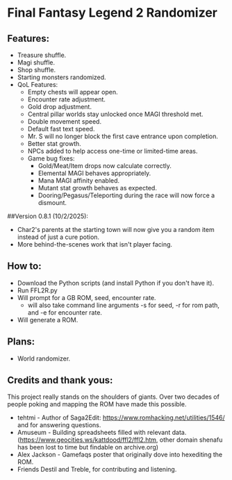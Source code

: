 # Final Fantasy Legend 2 Randomizer

## Features:
- Treasure shuffle.
- Magi shuffle.
- Shop shuffle.
- Starting monsters randomized.
- QoL Features:
  - Empty chests will appear open.
  - Encounter rate adjustment.
  - Gold drop adjustment.
  - Central pillar worlds stay unlocked once MAGI threshold met.
  - Double movement speed.
  - Default fast text speed.
  - Mr. S will no longer block the first cave entrance upon completion.
  - Better stat growth.
  - NPCs added to help access one-time or limited-time areas.
  - Game bug fixes:
    - Gold/Meat/Item drops now calculate correctly.
    - Elemental MAGI behaves appropriately.
    - Mana MAGI affinity enabled.
    - Mutant stat growth behaves as expected.
    - Dooring/Pegasus/Teleporting during the race will now force a dismount.

##Version 0.8.1 (10/2/2025):
  - Char2's parents at the starting town will now give you a random item instead of just a cure potion.
  - More behind-the-scenes work that isn't player facing.

## How to:
- Download the Python scripts (and install Python if you don't have it).
- Run FFL2R.py
- Will prompt for a GB ROM, seed, encounter rate.
  - will also take command line arguments -s for seed, -r for rom path, and -e for encounter rate.
- Will generate a ROM.

## Plans:
- World randomizer.

## Credits and thank yous:
This project really stands on the shoulders of giants. Over two decades of people poking and
mapping the ROM have made this possible.

- tehtmi - Author of Saga2Edit: https://www.romhacking.net/utilities/1546/ and for answering questions.
- Amuseum - Building spreadsheets filled with relevant data. (https://www.geocities.ws/kattdood/ffl2/ffl2.htm,
  other domain shenafu has been lost to time but findable on archive.org)
- Alex Jackson - Gamefaqs poster that originally dove into hexediting the ROM.
- Friends Destil and Treble, for contributing and listening.
